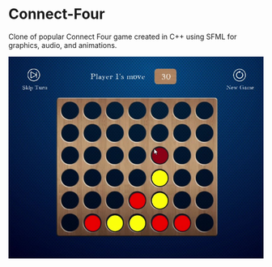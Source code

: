 # Connect-Four
Clone of popular Connect Four game created in C++ using SFML for graphics, audio, and animations.

![](images/Connect4.jpg)
